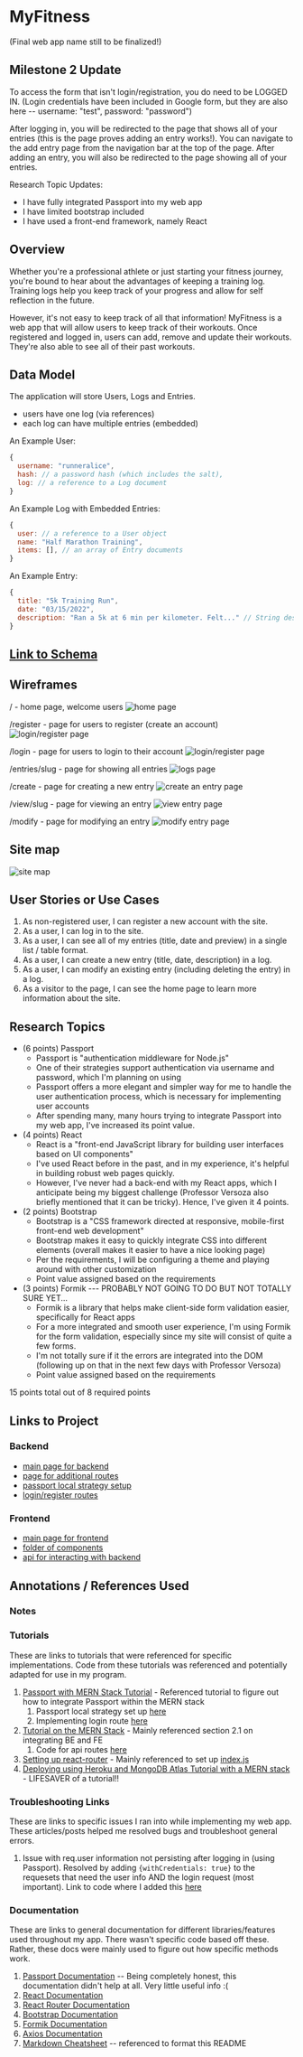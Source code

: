 # MyFitness

(Final web app name still to be finalized!)

## Milestone 2 Update

To access the form that isn't login/registration, you do need to be LOGGED IN. (Login credentials have been included in Google form, but they are also here -- username: "test", password: "password")

After logging in, you will be redirected to the page that shows all of your entries (this is the page proves adding an entry works!). You can navigate to the add entry page from the navigation bar at the top of the page. After adding an entry, you will also be redirected to the page showing all of your entries.

Research Topic Updates:
* I have fully integrated Passport into my web app
* I have limited bootstrap included
* I have used a front-end framework, namely React

## Overview

Whether you're a professional athlete or just starting your fitness journey, you're bound to hear about the advantages of keeping a training log. Training logs help you keep track of your progress and allow for self reflection in the future. 

However, it's not easy to keep track of all that information! MyFitness is a web app that will allow users to keep track of their workouts. Once registered and logged in, users can add, remove and update their workouts. They're also able to see all of their past workouts.


## Data Model


The application will store Users, Logs and Entries.

* users have one log (via references)
* each log can have multiple entries (embedded)

An Example User:

```javascript
{
  username: "runneralice",
  hash: // a password hash (which includes the salt),
  log: // a reference to a Log document
}
```

An Example Log with Embedded Entries:

```javascript
{
  user: // a reference to a User object
  name: "Half Marathon Training",
  items: [], // an array of Entry documents
}
```

An Example Entry:
```javascript
{
  title: "5k Training Run",
  date: "03/15/2022",
  description: "Ran a 5k at 6 min per kilometer. Felt..." // String describing workout (essentially workout entry)
}
```


## [Link to Schema](./db.js) 


## Wireframes

/ - home page, welcome users
![home page](documentation/home.png)

/register - page for users to register (create an account)
![login/register page](documentation/register.png)

/login - page for users to login to their account
![login/register page](documentation/login.png)

/entries/slug - page for showing all entries
![logs page](documentation/entries.png)

/create - page for creating a new entry
![create an entry page](documentation/create.png)

/view/slug - page for viewing an entry
![view entry page](documentation/entry.png)

/modify - page for modifying an entry
![modify entry page](documentation/modify.png)


## Site map

![site map](documentation/sitemap.png)


## User Stories or Use Cases

1. As non-registered user, I can register a new account with the site.
2. As a user, I can log in to the site.
3. As a user, I can see all of my entries (title, date and preview) in a single list / table format.
4. As a user, I can create a new entry (title, date, description) in a log.
5. As a user, I can modify an existing entry (including deleting the entry) in a log.
6. As a visitor to the page, I can see the home page to learn more information about the site.


## Research Topics

* (6 points) Passport
    * Passport is "authentication middleware for Node.js"
    * One of their strategies support authentication via username and password, which I'm planning on using
    * Passport offers a more elegant and simpler way for me to handle the user authentication process, which is necessary for implementing user accounts
    * After spending many, many hours trying to integrate Passport into my web app, I've increased its point value.
* (4 points) React
    * React is a "front-end JavaScript library for building user interfaces based on UI components"
    * I've used React before in the past, and in my experience, it's helpful in building robust web pages quickly.
    * However, I've never had a back-end with my React apps, which I anticipate being my biggest challenge (Professor Versoza also briefly mentioned that it can be tricky). Hence, I've given it 4 points.
* (2 points) Bootstrap
    * Bootstrap is a "CSS framework directed at responsive, mobile-first front-end web development"
    * Bootstrap makes it easy to quickly integrate CSS into different elements (overall makes it easier to have a nice looking page)
    * Per the requirements, I will be configuring a theme and playing around with other customization
    * Point value assigned based on the requirements
* (3 points) Formik --- PROBABLY NOT GOING TO DO BUT NOT TOTALLY SURE YET...
    * Formik is a library that helps make client-side form validation easier, specifically for React apps
    * For a more integrated and smooth user experience, I'm using Formik for the form validation, especially since my site will consist of quite a few forms.
    * I'm not totally sure if it the errors are integrated into the DOM (following up on that in the next few days with Professor Versoza)
    * Point value assigned based on the requirements

15 points total out of 8 required points


## Links to Project

### Backend
* [main page for backend](.index.js)
* [page for additional routes](.routes.js)
* [passport local strategy setup](.passport_config.js)
* [login/register routes](.auth.js)

### Frontend
* [main page for frontend](./client/index.js)
* [folder of components](./client/src/components)
* [api for interacting with backend](./client/src/api.js)


## Annotations / References Used

### Notes

### Tutorials

These are links to tutorials that were referenced for specific implementations. Code from these tutorials was referenced and potentially adapted for use in my program.

1. [Passport with MERN Stack Tutorial](https://www.youtube.com/watch?v=IUw_TgRhTBE) - Referenced tutorial to figure out how to integrate Passport within the MERN stack
    1. Passport local strategy set up [here](./passport_config.js)
    2. Implementing login route [here](./auth.js)
2. [Tutorial on the MERN Stack](https://medium.com/swlh/how-to-create-your-first-mern-mongodb-express-js-react-js-and-node-js-stack-7e8b20463e66) - Mainly referenced section 2.1 on integrating BE and FE
    1. Code for api routes [here](./client/src/api.js)
3. [Setting up react-router](https://reactrouter.com/docs/en/v6/getting-started/tutorial) - Mainly referenced to set up [index.js](./client/src/index.js)
4. [Deploying using Heroku and MongoDB Atlas Tutorial with a MERN stack](https://coursework.vschool.io/deploying-mern-app-to-heroku/) - LIFESAVER of a tutorial!!


### Troubleshooting Links

These are links to specific issues I ran into while implementing my web app. These articles/posts helped me resolved bugs and troubleshoot general errors.

1. Issue with req.user information not persisting after logging in (using Passport). Resolved by adding ```{withCredentials: true}``` to the requesets that need the user info AND the login request (most important). Link to code where I added this [here](./client/src/api.js)

### Documentation

These are links to general documentation for different libraries/features used throughout my app. There wasn't specific code based off these. Rather, these docs were mainly used to figure out how specific methods work.

1. [Passport Documentation](http://passportjs.org/docs) -- Being completely honest, this documentation didn't help at all. Very little useful info :(
2. [React Documentation](https://reactjs.org/docs/getting-started.html)
3. [React Router Documentation](https://reactrouter.com/docs/en/v6)
4. [Bootstrap Documentation](https://getbootstrap.com/docs/5.1/getting-started/introduction/)
5. [Formik Documentation](https://formik.org/docs/overview)
6. [Axios Documentation](https://axios-http.com/docs/intro)
7. [Markdown Cheatsheet](https://github.com/tchapi/markdown-cheatsheet/blob/master/README.md) -- referenced to format this README